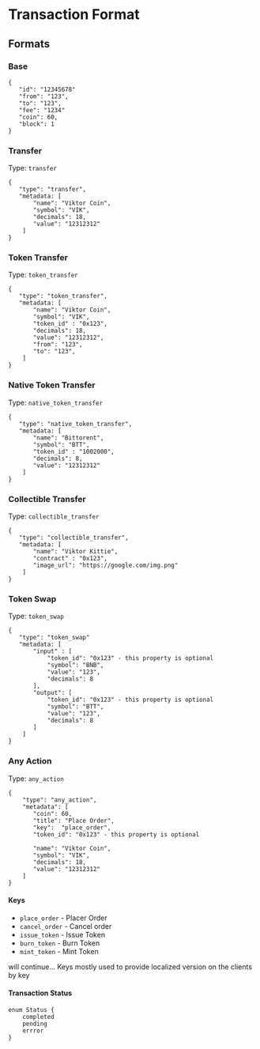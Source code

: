 # Transaction Format

## Formats

### Base

```
{
   "id": "12345678"
   "from": "123",
   "to": "123",
   "fee": "1234"
   "coin": 60,
   "block": 1
}

```

### Transfer

Type: `transfer`

```
{
   "type": "transfer",
   "metadata: [
       "name": "Viktor Coin",
       "symbol": "VIK",
       "decimals": 18,
       "value": "12312312"
    ]
}
```

### Token Transfer

Type: `token_transfer`

```
{
   "type": "token_transfer",
   "metadata: [
       "name": "Viktor Coin",
       "symbol": "VIK",
       "token_id" : "0x123",
       "decimals": 18,
       "value": "12312312",
       "from": "123",
       "to": "123",
    ]
}
```

### Native Token Transfer

Type: `native_token_transfer`

```
{
   "type": "native_token_transfer",
   "metadata: [
       "name": "Bittorent",
       "symbol": "BTT",
       "token_id" : "1002000",
       "decimals": 8,
       "value": "12312312"
    ]
}
```

### Collectible Transfer

Type: `collectible_transfer`

```
{
   "type": "collectible_transfer",
   "metadata: [
       "name": "Viktor Kittie",
       "contract" : "0x123",
       "image_url": "https://google.com/img.png"
    ]
}
```

### Token Swap

Type: `token_swap`

```
{
   "type": "token_swap"
   "metadata: [
       "input" : [
           "token_id": "0x123" - this property is optional
           "symbol": "BNB",
           "value": "123",
           "decimals": 8
       ],
       "output": [
           "token_id": "0x123" - this property is optional
           "symbol": "BTT",
           "value": "123",
           "decimals": 8
       ]
    ]
}
```

### Any Action

Type: `any_action`

```
{
    "type": "any_action",
    "metadata": [
       "coin": 60,  
       "title": "Place Order",
       "key":  "place_order",     
       "token_id": "0x123" - this property is optional

       "name": "Viktor Coin",
       "symbol": "VIK",
       "decimals": 18,
       "value": "12312312"
    ]
}
```

#### Keys
- `place_order` - Placer Order
- `cancel_order` - Cancel order
- `issue_token` - Issue Token
- `burn_token` - Burn Token
- `mint_token` - Mint Token

will continue... Keys mostly used to provide localized version on the clients by key

#### Transaction Status
```
enum Status {
    completed
    pending
    errror
}
```





